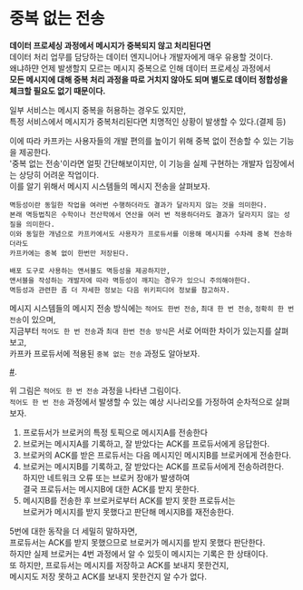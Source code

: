 # 중복 없는 전송 
   
**데이터 프로세싱 과정에서 메시지가 중복되지 않고 처리된다면**                
데이터 처리 업무를 담당하는 데이터 엔지니어나 개발자에게 매우 유용할 것이다.       
왜냐하먄 언제 발생할지 모르는 메시지 중복으로 인해 데이터 프로세싱 과정에서       
**모든 메시지에 대해 중복 처리 과정을 따로 거치지 않아도 되며 별도로 데이터 정합성을 체크할 필요도 없기 때문이다.**       
 
일부 서비스는 메시지 중복을 허용하는 경우도 있지만,     
특정 서비스에서 메시지가 중복처리된다면 치명적인 상황이 발생할 수 있다.(결제 등)  
    
이에 따라 카프카는 사용자들의 개발 편의를 높이기 위해 중복 없이 전송할 수 있는 기능을 제공한다.       
'중복 없는 전송'이라면 얼핏 간단해보이지만, 이 기능을 실제 구현하는 개발자 입장에서는 상당히 어려운 작업이다.   
이를 알기 위해서 메시지 시스템들의 메시지 전송을 살펴보자. 

```
멱등성이란 동일한 작업을 여러번 수행하더라도 결과가 달라지지 않는 것을 의미한다.   
본래 멱등법칙은 수학이나 전산학에서 연산을 여러 번 적용하더라도 결과가 달라지지 않는 성질을 의미한다.  
이와 동일한 개념으로 카프카에서도 사용자가 프로듀서를 이용해 메시지를 수차례 중복 전송하더라도    
카프카에는 중복 없이 한번만 저장된다.    
   
배포 도구로 사용하는 앤서블도 멱등성을 제공하지만,       
앤서블을 작성하는 개발자에 따라 멱등성이 깨지는 경우가 있으니 주의해야한다.    
멱등성과 관련한 좀 더 자세한 정보는 다음 위키피디어 정보를 참고하자.   
```

메시지 시스템들의 메시지 전송 방식에는 `적어도 한번 전송`, `최대 한 번 전송`, `정확히 한 번 전송`이 있으며,    
지금부터 `적어도 한 번 전송`과 `최대 한번 전송 방식`은 서로 어떠한 차이가 있는지를 살펴보고,       
카프카 프로듀서에 적용된 `중복 없는 전송` 과정도 알아보자.        

[#](#). 
  
위 그림은 `적어도 한 번 전송` 과정을 나타낸 그림이다.        
`적어도 한 번 전송` 과정에서 발생할 수 있는 예상 시나리오를 가정하여 순차적으로 살펴보자.     
    
1. 프로듀서가 브로커의 특정 토픽으로 메시지A를 전송한다       
2. 브로커는 메시지A를 기록하고, 잘 받았다는 ACK를 프로듀서에게 응답한다.        
3. 브로커의 ACK를 받은 프로듀서는 다음 메시지인 메시지B를 브로커에게 전송한다.         
4. 브로커는 메시지B를 기록하고, 잘 받았다는 ACK를 프로듀서에게 전송하려한다.     
   하지만 네트워크 오류 또는 브로커 장애가 발생하여       
   결국 프로듀서는 메시지B에 대한 ACK를 받지 못한다.    
5. 메시지B를 전송한 후 브로커로부터 ACK를 받지 못한 프로듀서는     
   브로커가 메시지를 받지 못했다고 판단해 메시지B를 재전송한다.  
     
5번에 대한 동작을 더 세밀히 말하자면,    
프로듀서는 ACK를 받지 못했으므로 브로커가 메시지를 받지 못했다 판단한다.     
하지만 실제 브로커는 4번 과정에서 알 수 있듯이 메시지는 기록은 한 상태이다.      
또 하지만, 프로듀서는 메시지를 저장하고 ACK를 보내지 못한건지,    
메시지도 저장 못하고 ACK를 보내지 못한건지 알 수가 없다.    






